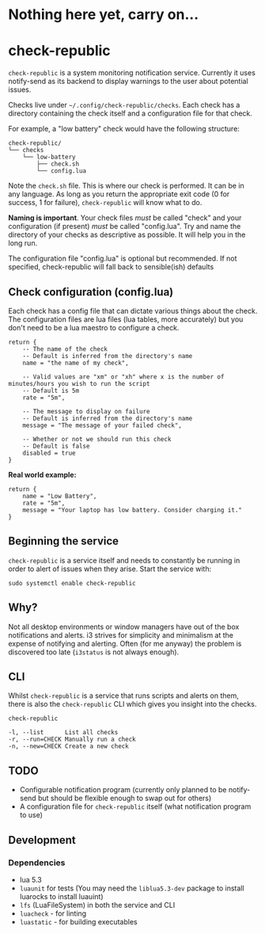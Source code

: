 # Nothing here yet, carry on...

# check-republic

`check-republic` is a system monitoring notification service. Currently it uses
notify-send as its backend to display warnings to the user about potential
issues.

Checks live under `~/.config/check-republic/checks`.  Each check has a
directory containing the check itself and a configuration file for that check.

For example, a "low battery" check would have the following structure:

```
check-republic/
└── checks
    └── low-battery
        ├── check.sh
        └── config.lua
```

Note the `check.sh` file. This is where our check is performed. It can be in
any language.  As long as you return the appropriate exit code (0 for success,
1 for failure), `check-republic` will know what to do.

**Naming is important**. Your check files _must_ be called "check" and your
configuration (if present) _must_ be called "config.lua".  Try and name the
directory of your checks as descriptive as possible. It will help you in the
long run.

The configuration file "config.lua" is optional but recommended. If not
specified, check-republic will fall back to sensible(ish) defaults

## Check configuration (config.lua)

Each check has a config file that can dictate various things about the check.
The configuration files are lua files (lua tables, more accurately) 
but you don't need to be a lua maestro to configure a check.

```
return {
    -- The name of the check
    -- Default is inferred from the directory's name
    name = "the name of my check",

    -- Valid values are "xm" or "xh" where x is the number of minutes/hours you wish to run the script
    -- Default is 5m
    rate = "5m",

    -- The message to display on failure
    -- Default is inferred from the directory's name
    message = "The message of your failed check",

    -- Whether or not we should run this check
    -- Default is false
    disabled = true
}
```

**Real world example:**

```
return {
    name = "Low Battery",
    rate = "5m",
    message = "Your laptop has low battery. Consider charging it."
}
```

## Beginning the service

`check-republic` is a service itself and needs to constantly be running in
order to alert of issues when they arise.  Start the service with:

```
sudo systemctl enable check-republic
```

## Why?

Not all desktop environments or window managers have out of the box
notifications and alerts.  i3 strives for simplicity and minimalism at the
expense of notifying and alerting.  Often (for me anyway) the problem is
discovered too late (`i3status` is not always enough).

## CLI

Whilst `check-republic` is a service that runs scripts and alerts on them,
there is also the `check-republic` CLI which gives you insight into the checks.

```
check-republic 

-l, --list      List all checks
-r, --run=CHECK Manually run a check
-n, --new=CHECK Create a new check
```

## TODO 

- Configurable notification program (currently only planned to be notify-send
  but should be flexible enough to swap out for others)
- A configuration file for `check-republic` itself (what notification program to use)

## Development

### Dependencies

- lua 5.3
- `luaunit` for tests
(You may need the `liblua5.3-dev` package to install luarocks to install luauint)
- `lfs` (LuaFileSystem) in both the service and CLI
- `luacheck` - for linting
- `luastatic` - for building executables
